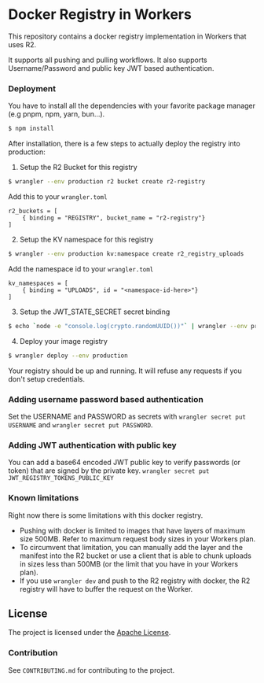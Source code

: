 # Docker Registry in Workers

This repository contains a docker registry implementation in Workers that uses R2.

It supports all pushing and pulling workflows. It also supports
Username/Password and public key JWT based authentication.

### Deployment

You have to install all the dependencies with your favorite package manager (e.g pnpm, npm, yarn, bun...).
```bash
$ npm install
```

After installation, there is a few steps to actually deploy the registry into production:

1. Setup the R2 Bucket for this registry

```bash
$ wrangler --env production r2 bucket create r2-registry 
```

Add this to your `wrangler.toml`
```
r2_buckets = [
    { binding = "REGISTRY", bucket_name = "r2-registry"}
]
```

2. Setup the KV namespace for this registry

```bash
$ wrangler --env production kv:namespace create r2_registry_uploads 
```

Add the namespace id to your `wrangler.toml`
```
kv_namespaces = [
    { binding = "UPLOADS", id = "<namespace-id-here>"}
]
```

3. Setup the JWT_STATE_SECRET secret binding

```bash
$ echo `node -e "console.log(crypto.randomUUID())"` | wrangler --env production secret put JWT_STATE_SECRET
```

4. Deploy your image registry
```bash
$ wrangler deploy --env production
```

Your registry should be up and running. It will refuse any requests if you don't setup credentials.

### Adding username password based authentication
Set the USERNAME and PASSWORD as secrets with `wrangler secret put USERNAME` and `wrangler secret put PASSWORD`.

### Adding JWT authentication with public key
You can add a base64 encoded JWT public key to verify passwords (or token) that are signed by the private key.
`wrangler secret put JWT_REGISTRY_TOKENS_PUBLIC_KEY`

### Known limitations
Right now there is some limitations with this docker registry.

- Pushing with docker is limited to images that have layers of maximum size 500MB. Refer to maximum request body sizes in your Workers plan.
- To circumvent that limitation, you can manually add the layer and the manifest into the R2 bucket or use a client that is able to chunk uploads in sizes less than 500MB (or the limit that you have in your Workers plan).
- If you use `wrangler dev` and push to the R2 registry with docker, the R2 registry will have to buffer the request on the Worker.

## License

The project is licensed under the [Apache License](https://opensource.org/licenses/apache-2.0/).

### Contribution

See `CONTRIBUTING.md` for contributing to the project.
